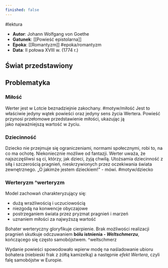 ```yaml
---
finished: false
---
```

#lektura 
- **Autor**: Johann Wolfgang von Goethe
- **Gatunek**: [[Powieść epistolarna]]
- **Epoka**: [[Romantyzm]] #epoka/romantyzm 
- **Data**: II połowa XVIII w. (1774 r.)

## Świat przedstawiony
## Problematyka
### Miłość
Werter jest w Lotcie beznadziejnie zakochany. #motyw/miłość Jest to właściwie jedyny wątek powieści oraz jedyny sens życia Wertera. Powieść przynosi przełomowe przedstawienie miłości, ukazując ją jako najważniejszą wartość w życiu.
### Dziecinność
Dziecko nie przejmuje się ograniczeniami, normami społecznymi, robi to, na co ma ochotę. Niekoniecznie możliwe od fantazji.
Werter uważa, że najszczęśliwsi są ci, którzy, jak dzieci, żyją chwilą. Utożsamia dziecinność z siłą i szczerością pragnień, nieskrzywionych przez oczekiwania świata zewnętrznego. „O jakimże jestem dzieckiem!" - mówi. #motyw/dziecko 

### Werteryzm ^werteryzm
Model zachowań charakteryzujący się:
- dużą wrażliwością i uczuciowością
- niezgodą na konwencje obyczajowe
- postrzeganiem świata przez pryzmat pragnień i marzeń
- uznaniem miłości za najwyższą wartość

Bohater werteryczny gloryfikuje cierpienie. Brak możliwości realizacji pragnień skutkuje odczuwaniem **bólu istnienia - *Weltschmerzu***, kończącego się często samobójstwem. ^weltschmerz

Wydanie powieści spowodowało wpierw modę na naśladowanie ubioru bohatera (niebieski frak z żółtą kamizelką) a następnie *efekt Wertera*, czyli falę samobójstw w Europie. 
